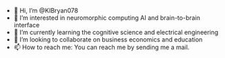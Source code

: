 - 👋 Hi, I’m @KIBryan078
- 👀 I’m interested in neuromorphic computing AI and brain-to-brain interface 
- 🌱 I’m currently learning the cognitive science and electrical engineering 
- 💞️ I’m looking to collaborate on business economics and education 
- 📫 How to reach me: You can reach me by sending me a mail. 

<!---
KIBryan078/KIBryan078 is a ✨ special ✨ repository because its `README.md` (this file) appears on your GitHub profile.
You can click the Preview link to take a look at your changes.
--->
